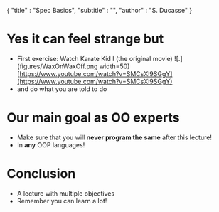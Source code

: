 {"title" : "Spec Basics","subtitle" : "","author" : "S. Ducasse"}# Yes it can feel strange but- First exercise: Watch Karate Kid I \(the original movie\)![.](figures/WaxOnWaxOff.png width=50)[https://www.youtube.com/watch?v=SMCsXl9SGgY](https://www.youtube.com/watch?v=SMCsXl9SGgY)- and do what you are told to do# Our main goal as OO experts- Make sure that you will **never program the same** after this lecture!- In **any** OOP languages!# Conclusion- A lecture with multiple objectives- Remember you can learn a lot!